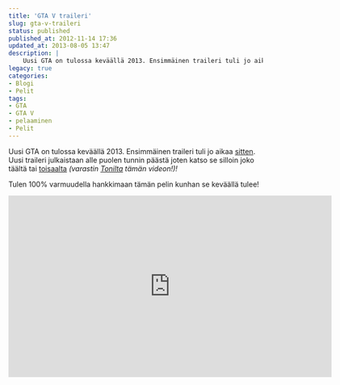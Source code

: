 ```yaml
---
title: 'GTA V traileri'
slug: gta-v-traileri
status: published
published_at: 2012-11-14 17:36
updated_at: 2013-08-05 13:47
description: |
    Uusi GTA on tulossa keväällä 2013. Ensimmäinen traileri tuli jo aikaa sitten. Uusi traileri julkaistaan alle puolen tunnin päästä joten katso se silloin joko täältä tai toisaalta (varastin Tonilta tämän videon!)! Tulen 100% varmuudella hankkimaan tämän pelin kunhan se keväällä tulee!
legacy: true
categories:
- Blogi
- Pelit
tags:
- GTA
- GTA V
- pelaaminen
- Pelit
---
```


<p>Uusi GTA on tulossa keväällä 2013. Ensimmäinen traileri tuli jo aikaa <a href="http://www.rockstargames.com/videos/video/8001" target="_blank">sitten</a>. Uusi traileri julkaistaan alle puolen tunnin päästä joten katso se silloin joko täältä tai <a href="http://www.tonistechblog.com/watch-thisgrand-theft-auto-v-second-trailer/" target="_blank">toisaalta</a> <em>(varastin <a href="http://www.tonistechblog.com/" target="_blank">Tonilta</a> tämän videon!)!</em></p>
<p>Tulen 100% varmuudella hankkimaan tämän pelin kunhan se keväällä tulee!</p>
<p><iframe loading="lazy" src="http://www.rockstargames.com/videos/embed/10261" height="360" width="640" frameborder="0" scrolling="no"></iframe></p>